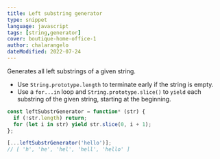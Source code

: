 ```yaml
---
title: Left substring generator
type: snippet
language: javascript
tags: [string,generator]
cover: boutique-home-office-1
author: chalarangelo
dateModified: 2022-07-24
---
```


Generates all left substrings of a given string.

- Use `String.prototype.length` to terminate early if the string is empty.
- Use a `for...in` loop and `String.prototype.slice()` to `yield` each substring of the given string, starting at the beginning.

```js
const leftSubstrGenerator = function* (str) {
  if (!str.length) return;
  for (let i in str) yield str.slice(0, i + 1);
};
```

```js
[...leftSubstrGenerator('hello')];
// [ 'h', 'he', 'hel', 'hell', 'hello' ]
```
